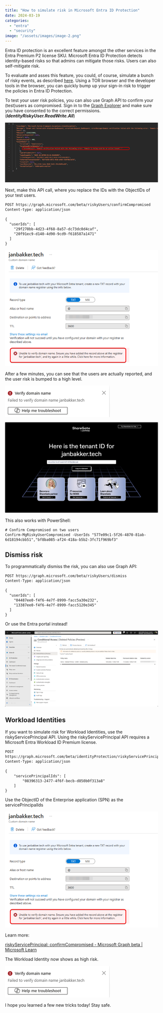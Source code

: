```yaml
---
title: "How to simulate risk in Microsoft Entra ID Protection"
date: 2024-03-19
categories: 
  - "entra"
  - "security"
image: "/assets/images/image-2.png"
---
```


Entra ID protection is an excellent feature amongst the other services in the Entra Premium P2 license SKU. Microsoft Entra ID Protection detects identity-based risks so that admins can mitigate those risks. Users can also self-mitigate risk.

To evaluate and asses this feature, you could, of course, simulate a bunch of risky events, as described [here](https://learn.microsoft.com/en-us/entra/id-protection/howto-identity-protection-simulate-risk). Using a TOR browser and the developer tools in the browser, you can quickly bump up your sign-in risk to trigger the policies in Entra ID Protection.

To test your user risk policies, you can also use Graph API to confirm your (test)users as compromised. Sign in to the [Graph Explorer](https://aka.ms/ge) and make sure you have consented to the correct permissions. (**_IdentityRiskyUser.ReadWrite.All_**)

![](/assets/images/image-3.png)

Next, make this API call, where you replace the IDs with the ObjectIDs of your test users.

```
POST https://graph.microsoft.com/beta/riskyUsers/confirmCompromised
Content-type: application/json

{
  "userIds": [
    "29f270bb-4d23-4f68-8a57-dc73dc0d4caf",
    "20f91ec9-d140-4d90-9cd9-f618587a1471"
  ]
}
```

![](/assets/images/image-2.png)

After a few minutes, you can see that the users are actually reported, and the user risk is bumped to a high level.

![](/assets/images/image-1.png)

![](/assets/images/image.png)

This also works with PowerShell:

```
# Confirm Compromised on two users
Confirm-MgRiskyUserCompromised -UserIds "577e09c1-5f26-4870-81ab-6d18194cbb51","bf8ba085-af24-418a-b5b2-3fc71f969bf3"
```

## Dismiss risk

To programmatically dismiss the risk, you can also use Graph API:

```
POST https://graph.microsoft.com/beta/riskyUsers/dismiss
Content-Type: application/json

{
  "userIds": [
    "04487ee0-f4f6-4e7f-8999-facc5a30e232",
    "13387ee0-f4f6-4e7f-8999-facc5120e345"
  ]
}
```

Or use the Entra portal instead!

![](/assets/images/image-4.png)

## Workload Identities

If you want to simulate risk for Workload Identities, use the riskyServicePrincipal API. Using the riskyServicePrincipal API requires a Microsoft Entra Workload ID Premium license.

```
POST https://graph.microsoft.com/beta/identityProtection/riskyServicePrincipals/confirmCompromised
Content-Type: application/json

{
    "servicePrincipalIds": [
        "08396313-2477-4f6f-becb-d850b0f313a8"
    ]
}
```

Use the ObjectID of the Enterprise application (SPN) as the servicePrincipalIds

![](/assets/images/image-2.png)

Learn more:

[riskyServicePrincipal: confirmCompromised - Microsoft Graph beta | Microsoft Learn](https://learn.microsoft.com/en-us/graph/api/riskyserviceprincipal-confirmcompromised?view=graph-rest-beta&tabs=http)

The Workload Identity now shows as high risk.

![](/assets/images/image-1.png)

I hope you learned a few new tricks today! Stay safe.
